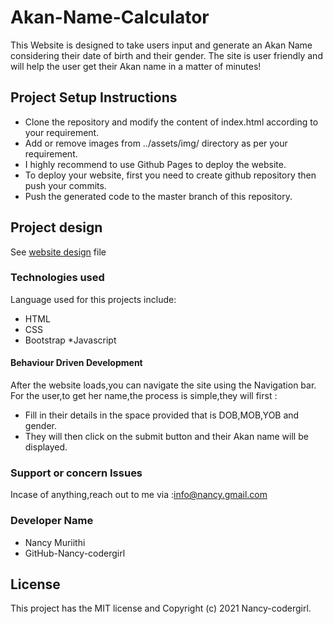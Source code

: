# Akan-Name-Calculator
This Website is designed to take users input and generate an Akan Name considering their date of birth and their gender.
The site is user friendly and will help the user get their Akan name in a matter of minutes!
## Project Setup Instructions
* Clone the repository and modify the content of index.html according to your requirement.
* Add or remove images from ../assets/img/ directory as per your requirement.
* I highly recommend to use Github Pages to deploy the website.
* To deploy your website, first you need to create github repository then push your commits.
* Push the generated code to the master branch of this repository.

## Project design
See [website design](https://www.figma.com/file/RGgge8uRr3OvAXNlafjVzL/Untitled?node-id=5%3A18) file

### Technologies used
Language used for this projects include: 
* HTML
* CSS
* Bootstrap
*Javascript
#### Behaviour Driven Development
After the website loads,you can navigate the site using the Navigation bar.
For the user,to get her name,the process is simple,they will first :
   * Fill in their details in the space provided that is DOB,MOB,YOB and gender.
   * They will then click on the submit button and their Akan name will be displayed.


 ###  Support or concern Issues
 Incase of anything,reach out to me via :info@nancy.gmail.com
 
### Developer Name
* Nancy Muriithi
* GitHub-Nancy-codergirl

## License
This project has the MIT license and Copyright (c) 2021 Nancy-codergirl.

